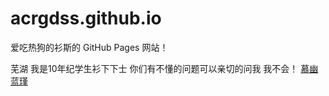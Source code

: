 # acrgdss.github.io
爱吃热狗的衫斯的 GitHub Pages 网站！
<body>芜湖<body/>
我是10年纪学生衫下下士
  你们有不懂的问题可以亲切的问我
  我不会！
  <a href="https://wenqm.vercel.app/"title="音乐" target="_blank">慕幽蓝瑾</a>
